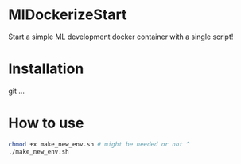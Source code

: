 # MlDockerizeStart
Start a simple ML development docker container with a single script!

# Installation
git ...

# How to use
```bash
chmod +x make_new_env.sh # might be needed or not ^
./make_new_env.sh
```
